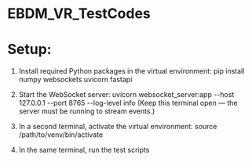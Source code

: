# EBDM_VR_TestCodes

# Setup:

1. Install required Python packages in the virtual environment:
   pip install numpy websockets uvicorn fastapi

2. Start the WebSocket server:
   uvicorn websocket_server:app --host 127.0.0.1 --port 8765 --log-level info
   (Keep this terminal open — the server must be running to stream events.)

3. In a second terminal, activate the virtual environment:
   source /path/to/venv/bin/activate

4. In the same terminal, run the test scripts 

